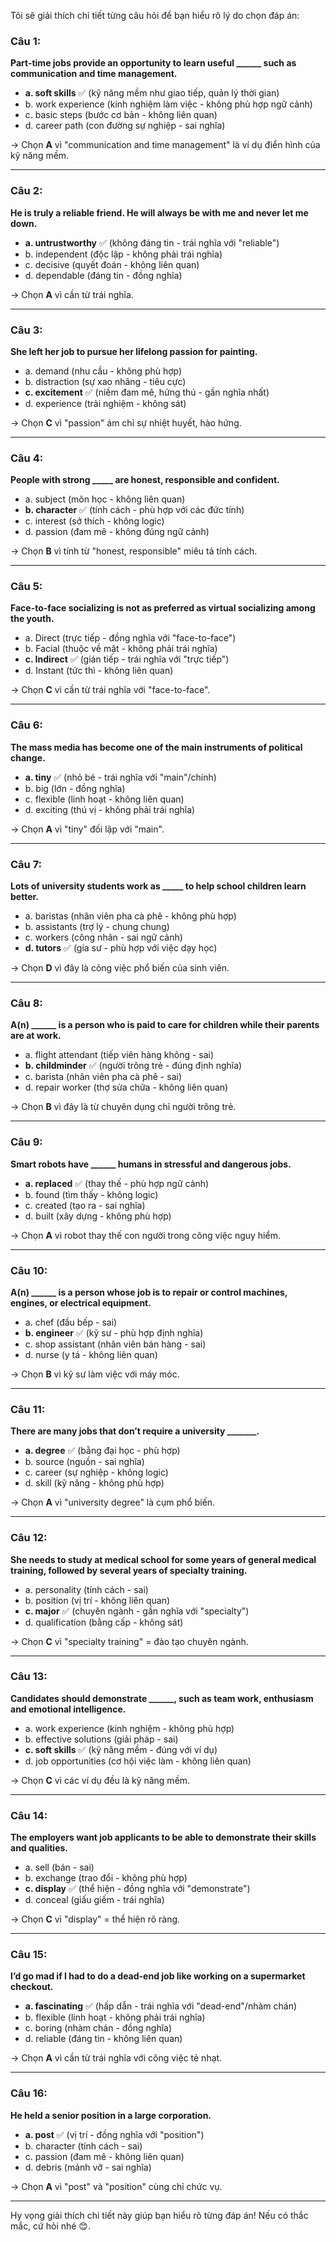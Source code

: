 Tôi sẽ giải thích chi tiết từng câu hỏi để bạn hiểu rõ lý do chọn đáp án:

### Câu 1:
**Part-time jobs provide an opportunity to learn useful ______ such as communication and time management.**
- **a. soft skills** ✅ (kỹ năng mềm như giao tiếp, quản lý thời gian)
- b. work experience (kinh nghiệm làm việc - không phù hợp ngữ cảnh)
- c. basic steps (bước cơ bản - không liên quan)
- d. career path (con đường sự nghiệp - sai nghĩa)

→ Chọn **A** vì "communication and time management" là ví dụ điển hình của kỹ năng mềm.

---

### Câu 2:
**He is truly a reliable friend. He will always be with me and never let me down.**
- **a. untrustworthy** ✅ (không đáng tin - trái nghĩa với "reliable")
- b. independent (độc lập - không phải trái nghĩa)
- c. decisive (quyết đoán - không liên quan)
- d. dependable (đáng tin - đồng nghĩa)

→ Chọn **A** vì cần từ trái nghĩa.

---

### Câu 3:
**She left her job to pursue her lifelong passion for painting.**
- a. demand (nhu cầu - không phù hợp)
- b. distraction (sự xao nhãng - tiêu cực)
- **c. excitement** ✅ (niềm đam mê, hứng thú - gần nghĩa nhất)
- d. experience (trải nghiệm - không sát)

→ Chọn **C** vì "passion" ám chỉ sự nhiệt huyết, hào hứng.

---

### Câu 4:
**People with strong _____ are honest, responsible and confident.**
- a. subject (môn học - không liên quan)
- **b. character** ✅ (tính cách - phù hợp với các đức tính)
- c. interest (sở thích - không logic)
- d. passion (đam mê - không đúng ngữ cảnh)

→ Chọn **B** vì tính từ "honest, responsible" miêu tả tính cách.

---

### Câu 5:
**Face-to-face socializing is not as preferred as virtual socializing among the youth.**
- a. Direct (trực tiếp - đồng nghĩa với "face-to-face")
- b. Facial (thuộc về mặt - không phải trái nghĩa)
- **c. Indirect** ✅ (gián tiếp - trái nghĩa với "trực tiếp")
- d. Instant (tức thì - không liên quan)

→ Chọn **C** vì cần từ trái nghĩa với "face-to-face".

---

### Câu 6:
**The mass media has become one of the main instruments of political change.**
- **a. tiny** ✅ (nhỏ bé - trái nghĩa với "main"/chính)
- b. big (lớn - đồng nghĩa)
- c. flexible (linh hoạt - không liên quan)
- d. exciting (thú vị - không phải trái nghĩa)

→ Chọn **A** vì "tiny" đối lập với "main".

---

### Câu 7:
**Lots of university students work as _____ to help school children learn better.**
- a. baristas (nhân viên pha cà phê - không phù hợp)
- b. assistants (trợ lý - chung chung)
- c. workers (công nhân - sai ngữ cảnh)
- **d. tutors** ✅ (gia sư - phù hợp với việc dạy học)

→ Chọn **D** vì đây là công việc phổ biến của sinh viên.

---

### Câu 8:
**A(n) ______ is a person who is paid to care for children while their parents are at work.**
- a. flight attendant (tiếp viên hàng không - sai)
- **b. childminder** ✅ (người trông trẻ - đúng định nghĩa)
- c. barista (nhân viên pha cà phê - sai)
- d. repair worker (thợ sửa chữa - không liên quan)

→ Chọn **B** vì đây là từ chuyên dụng chỉ người trông trẻ.

---

### Câu 9:
**Smart robots have ______ humans in stressful and dangerous jobs.**
- **a. replaced** ✅ (thay thế - phù hợp ngữ cảnh)
- b. found (tìm thấy - không logic)
- c. created (tạo ra - sai nghĩa)
- d. built (xây dựng - không phù hợp)

→ Chọn **A** vì robot thay thế con người trong công việc nguy hiểm.

---

### Câu 10:
**A(n) ______ is a person whose job is to repair or control machines, engines, or electrical equipment.**
- a. chef (đầu bếp - sai)
- **b. engineer** ✅ (kỹ sư - phù hợp định nghĩa)
- c. shop assistant (nhân viên bán hàng - sai)
- d. nurse (y tá - không liên quan)

→ Chọn **B** vì kỹ sư làm việc với máy móc.

---

### Câu 11:
**There are many jobs that don’t require a university _______.**
- **a. degree** ✅ (bằng đại học - phù hợp)
- b. source (nguồn - sai nghĩa)
- c. career (sự nghiệp - không logic)
- d. skill (kỹ năng - không phù hợp)

→ Chọn **A** vì "university degree" là cụm phổ biến.

---

### Câu 12:
**She needs to study at medical school for some years of general medical training, followed by several years of specialty training.**
- a. personality (tính cách - sai)
- b. position (vị trí - không liên quan)
- **c. major** ✅ (chuyên ngành - gần nghĩa với "specialty")
- d. qualification (bằng cấp - không sát)

→ Chọn **C** vì "specialty training" = đào tạo chuyên ngành.

---

### Câu 13:
**Candidates should demonstrate ______, such as team work, enthusiasm and emotional intelligence.**
- a. work experience (kinh nghiệm - không phù hợp)
- b. effective solutions (giải pháp - sai)
- **c. soft skills** ✅ (kỹ năng mềm - đúng với ví dụ)
- d. job opportunities (cơ hội việc làm - không liên quan)

→ Chọn **C** vì các ví dụ đều là kỹ năng mềm.

---

### Câu 14:
**The employers want job applicants to be able to demonstrate their skills and qualities.**
- a. sell (bán - sai)
- b. exchange (trao đổi - không phù hợp)
- **c. display** ✅ (thể hiện - đồng nghĩa với "demonstrate")
- d. conceal (giấu giếm - trái nghĩa)

→ Chọn **C** vì "display" = thể hiện rõ ràng.

---

### Câu 15:
**I’d go mad if I had to do a dead-end job like working on a supermarket checkout.**
- **a. fascinating** ✅ (hấp dẫn - trái nghĩa với "dead-end"/nhàm chán)
- b. flexible (linh hoạt - không phải trái nghĩa)
- c. boring (nhàm chán - đồng nghĩa)
- d. reliable (đáng tin - không liên quan)

→ Chọn **A** vì cần từ trái nghĩa với công việc tẻ nhạt.

---

### Câu 16:
**He held a senior position in a large corporation.**
- **a. post** ✅ (vị trí - đồng nghĩa với "position")
- b. character (tính cách - sai)
- c. passion (đam mê - không liên quan)
- d. debris (mảnh vỡ - sai nghĩa)

→ Chọn **A** vì "post" và "position" cùng chỉ chức vụ.

---

Hy vọng giải thích chi tiết này giúp bạn hiểu rõ từng đáp án! Nếu có thắc mắc, cứ hỏi nhé 😊.
